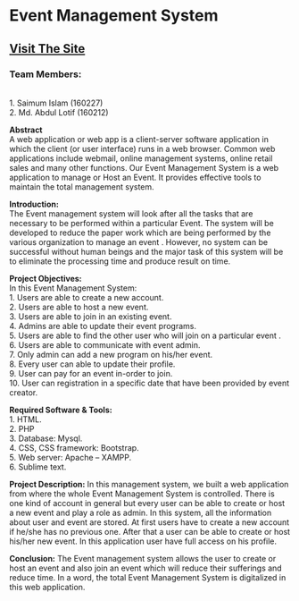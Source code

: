 <h1>Event Management System</h1> <h2><a href='https://www.lotif1612.xyz/eventmanagement'>Visit The Site</a></h2>

<b><h3>Team Members: </h3></b></br>
	1. Saimum Islam (160227)</br>
	2. Md. Abdul Lotif (160212)

<b>Abstract</b> </br>
A web application or web app is a client-server software application in which the client (or user interface) runs in a web browser. Common web applications include webmail, online management systems, online retail sales and many other functions.
Our Event Management System is a web application to manage or Host an Event. It provides effective tools to maintain the total management system.



<b>Introduction:</b></br>
The Event management system will look after all the tasks that are necessary to be performed within a particular Event. The system will be developed to reduce the paper work which are being performed by the various organization to manage an event . However, no system can be successful without human beings and the major task of this system will be to eliminate the processing time and produce result on time.



<b>Project Objectives:</b></br>
In this Event Management System:</br>
    1. Users are able to create a new account.</br>
    2. Users are able to host a new event. </br>
    3. Users are able to join in an existing event.</br> 
    4. Admins are able to update their event programs.  </br>
    5. Users are able to find the other user who will join on a particular event .</br>
    6. Users are able to communicate with event admin. </br>
    7.  Only admin can add a new program on his/her event.</br>
    8. Every user can able to update their profile.</br>
    9. User can pay for an event in-order to join.</br>
    10. User can registration in a specific date that have been provided by event creator.</br>



<b>Required Software & Tools:</b></br>
    1. HTML.</br>
    2. PHP</br>
    3. Database: Mysql.</br>
    4. CSS, CSS framework: Bootstrap.</br>
    5. Web server: Apache – XAMPP.</br>
    6. Sublime text.</br>







<b>Project Description:</b>
In this management system, we built a web application from where the whole
Event Management System is controlled. There is one kind of account in general but every user can be able to create or host a new event and play a role as admin. In this system, all the information about user and event are stored.
At first users have to create a new account if he/she has no previous one.
After that a user can be able to create or host his/her new event. In this application user have full access on his profile. 



<b>Conclusion:</b>
The Event management system allows the user to create or host an event and also join an event which will reduce their sufferings and reduce time. In a word, the total Event Management System is digitalized in this web application.
